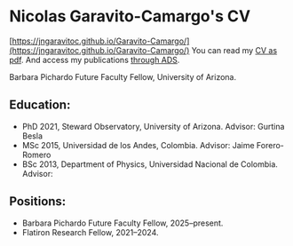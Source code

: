 Nicolas Garavito-Camargo's CV
==
[https://jngaravitoc.github.io/Garavito-Camargo/](https://jngaravitoc.github.io/Garavito-Camargo/)
You can read my [CV as pdf](https://github.com/jngaravitoc/CV/blob/master/CV.pdf). And access my publications [through 
ADS](https://ui.adsabs.harvard.edu/public-libraries/0X5_bcuLT4iE-6-Nko0kmg).

Barbara Pichardo Future Faculty Fellow, University of Arizona.

## Education:

 - PhD 2021, Steward Observatory, University of Arizona. Advisor: Gurtina Besla
 - MSc 2015, Universidad de los Andes, Colombia. Advisor: Jaime Forero-Romero
 - BSc 2013, Department of Physics, Universidad Nacional de Colombia. Advisor: 

## Positions:

- Barbara Pichardo Future Faculty Fellow, 2025–present.
- Flatiron Research Fellow, 2021–2024.

